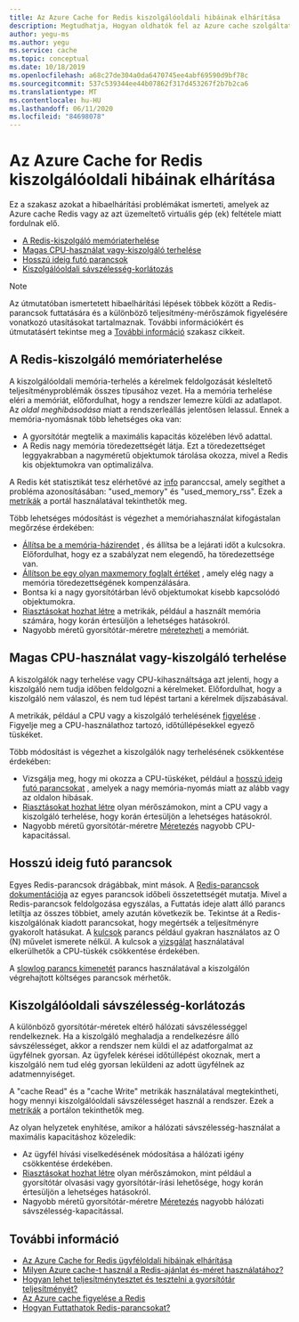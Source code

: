 ```yaml
---
title: Az Azure Cache for Redis kiszolgálóoldali hibáinak elhárítása
description: Megtudhatja, Hogyan oldhatók fel az Azure cache szolgáltatással kapcsolatos gyakori kiszolgálóoldali problémák a Redis, például a memória terhelése, a magas CPU-használat, a hosszan futó parancsok vagy a sávszélesség korlátozásai miatt.
author: yegu-ms
ms.author: yegu
ms.service: cache
ms.topic: conceptual
ms.date: 10/18/2019
ms.openlocfilehash: a68c27de304a0da6470745ee4abf69590d9bf78c
ms.sourcegitcommit: 537c539344ee44b07862f317d453267f2b7b2ca6
ms.translationtype: MT
ms.contentlocale: hu-HU
ms.lasthandoff: 06/11/2020
ms.locfileid: "84698078"
---
```

# <a name="troubleshoot-azure-cache-for-redis-server-side-issues"></a>Az Azure Cache for Redis kiszolgálóoldali hibáinak elhárítása

Ez a szakasz azokat a hibaelhárítási problémákat ismerteti, amelyek az Azure cache Redis vagy az azt üzemeltető virtuális gép (ek) feltétele miatt fordulnak elő.

- [A Redis-kiszolgáló memóriaterhelése](#memory-pressure-on-redis-server)
- [Magas CPU-használat vagy-kiszolgáló terhelése](#high-cpu-usage-or-server-load)
- [Hosszú ideig futó parancsok](#long-running-commands)
- [Kiszolgálóoldali sávszélesség-korlátozás](#server-side-bandwidth-limitation)

> [!NOTE]
> Az útmutatóban ismertetett hibaelhárítási lépések többek között a Redis-parancsok futtatására és a különböző teljesítmény-mérőszámok figyelésére vonatkozó utasításokat tartalmaznak. További információkért és útmutatásért tekintse meg a [További információ](#additional-information) szakasz cikkeit.
>

## <a name="memory-pressure-on-redis-server"></a>A Redis-kiszolgáló memóriaterhelése

A kiszolgálóoldali memória-terhelés a kérelmek feldolgozását késleltető teljesítményproblémák összes típusához vezet. Ha a memória terhelése eléri a memóriát, előfordulhat, hogy a rendszer lemezre küldi az adatlapot. Az _oldal meghibásodása_ miatt a rendszerleállás jelentősen lelassul. Ennek a memória-nyomásnak több lehetséges oka van:

- A gyorsítótár megtelik a maximális kapacitás közelében lévő adattal.
- A Redis nagy memória töredezettségét látja. Ezt a töredezettséget leggyakrabban a nagyméretű objektumok tárolása okozza, mivel a Redis kis objektumokra van optimalizálva.

A Redis két statisztikát tesz elérhetővé az [info](https://redis.io/commands/info) paranccsal, amely segíthet a probléma azonosításában: "used_memory" és "used_memory_rss". Ezek a [metrikák](cache-how-to-monitor.md#view-metrics-with-azure-monitor) a portál használatával tekinthetők meg.

Több lehetséges módosítást is végezhet a memóriahasználat kifogástalan megőrzése érdekében:

- [Állítsa be a memória-házirendet](cache-configure.md#maxmemory-policy-and-maxmemory-reserved) , és állítsa be a lejárati időt a kulcsokra. Előfordulhat, hogy ez a szabályzat nem elegendő, ha töredezettsége van.
- [Állítson be egy olyan maxmemory foglalt értéket](cache-configure.md#maxmemory-policy-and-maxmemory-reserved) , amely elég nagy a memória töredezettségének kompenzálására.
- Bontsa ki a nagy gyorsítótárban lévő objektumokat kisebb kapcsolódó objektumokra.
- [Riasztásokat hozhat létre](cache-how-to-monitor.md#alerts) a metrikák, például a használt memória számára, hogy korán értesüljön a lehetséges hatásokról.
- Nagyobb méretű gyorsítótár-méretre [méretezheti](cache-how-to-scale.md) a memóriát.

## <a name="high-cpu-usage-or-server-load"></a>Magas CPU-használat vagy-kiszolgáló terhelése

A kiszolgálók nagy terhelése vagy CPU-kihasználtsága azt jelenti, hogy a kiszolgáló nem tudja időben feldolgozni a kérelmeket. Előfordulhat, hogy a kiszolgáló nem válaszol, és nem tud lépést tartani a kérelmek díjszabásával.

A metrikák, például a CPU vagy a kiszolgáló terhelésének [figyelése](cache-how-to-monitor.md#view-metrics-with-azure-monitor) . Figyelje meg a CPU-használathoz tartozó, időtúllépésekkel egyező tüskéket.

Több módosítást is végezhet a kiszolgálók nagy terhelésének csökkentése érdekében:

- Vizsgálja meg, hogy mi okozza a CPU-tüskéket, például a [hosszú ideig futó parancsokat](#long-running-commands) , amelyek a nagy memória-nyomás miatt az alább vagy az oldalon hibásak.
- [Riasztásokat hozhat létre](cache-how-to-monitor.md#alerts) olyan mérőszámokon, mint a CPU vagy a kiszolgáló terhelése, hogy korán értesüljön a lehetséges hatásokról.
- Nagyobb méretű gyorsítótár-méretre [Méretezés](cache-how-to-scale.md) nagyobb CPU-kapacitással.

## <a name="long-running-commands"></a>Hosszú ideig futó parancsok

Egyes Redis-parancsok drágábbak, mint mások. A [Redis-parancsok dokumentációja](https://redis.io/commands) az egyes parancsok időbeli összetettségét mutatja. Mivel a Redis-parancsok feldolgozása egyszálas, a Futtatás ideje alatt álló parancs letiltja az összes többiet, amely azután következik be. Tekintse át a Redis-kiszolgálónak kiadott parancsokat, hogy megértsék a teljesítményre gyakorolt hatásukat. A [kulcsok](https://redis.io/commands/keys) parancs például gyakran használatos az O (N) művelet ismerete nélkül. A kulcsok a [vizsgálat](https://redis.io/commands/scan) használatával elkerülhetők a CPU-tüskék csökkentése érdekében.

A [slowlog parancs kimenetét](https://redis.io/commands/slowlog) parancs használatával a kiszolgálón végrehajtott költséges parancsok mérhetők.

## <a name="server-side-bandwidth-limitation"></a>Kiszolgálóoldali sávszélesség-korlátozás

A különböző gyorsítótár-méretek eltérő hálózati sávszélességgel rendelkeznek. Ha a kiszolgáló meghaladja a rendelkezésre álló sávszélességet, akkor a rendszer nem küldi el az adatforgalmat az ügyfélnek gyorsan. Az ügyfelek kérései időtúllépést okoznak, mert a kiszolgáló nem tud elég gyorsan leküldeni az adott ügyfélnek az adatmennyiséget.

A "cache Read" és a "cache Write" metrikák használatával megtekintheti, hogy mennyi kiszolgálóoldali sávszélességet használ a rendszer. Ezek a [metrikák](cache-how-to-monitor.md#view-metrics-with-azure-monitor) a portálon tekinthetők meg.

Az olyan helyzetek enyhítése, amikor a hálózati sávszélesség-használat a maximális kapacitáshoz közeledik:

- Az ügyfél hívási viselkedésének módosítása a hálózati igény csökkentése érdekében.
- [Riasztásokat hozhat létre](cache-how-to-monitor.md#alerts) olyan mérőszámokon, mint például a gyorsítótár olvasási vagy gyorsítótár-írási lehetősége, hogy korán értesüljön a lehetséges hatásokról.
- Nagyobb méretű gyorsítótár-méretre [Méretezés](cache-how-to-scale.md) nagyobb hálózati sávszélesség-kapacitással.

## <a name="additional-information"></a>További információ

- [Az Azure Cache for Redis ügyféloldali hibáinak elhárítása](cache-troubleshoot-client.md)
- [Milyen Azure cache-t használ a Redis-ajánlat és-méret használatához?](cache-faq.md#what-azure-cache-for-redis-offering-and-size-should-i-use)
- [Hogyan lehet teljesítménytesztet és tesztelni a gyorsítótár teljesítményét?](cache-faq.md#how-can-i-benchmark-and-test-the-performance-of-my-cache)
- [Az Azure cache figyelése a Redis](cache-how-to-monitor.md)
- [Hogyan Futtathatok Redis-parancsokat?](cache-faq.md#how-can-i-run-redis-commands)
